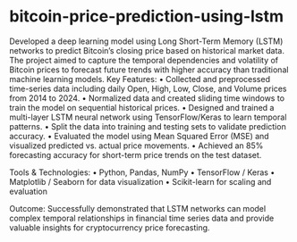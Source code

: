 # bitcoin-price-prediction-using-lstm
Developed a deep learning model using Long Short-Term Memory (LSTM) networks to predict Bitcoin’s closing price based on historical market data. The project aimed to capture the temporal dependencies and volatility of Bitcoin prices to forecast future trends with higher accuracy than traditional machine learning models.
Key Features:
	•	Collected and preprocessed time-series data including daily Open, High, Low, Close, and Volume prices from 2014 to 2024.
	•	Normalized data and created sliding time windows to train the model on sequential historical prices.
	•	Designed and trained a multi-layer LSTM neural network using TensorFlow/Keras to learn temporal patterns.
	•	Split the data into training and testing sets to validate prediction accuracy.
	•	Evaluated the model using Mean Squared Error (MSE) and visualized predicted vs. actual price movements.
	•	Achieved an 85% forecasting accuracy for short-term price trends on the test dataset.

Tools & Technologies:
	•	Python, Pandas, NumPy
	•	TensorFlow / Keras
	•	Matplotlib / Seaborn for data visualization
	•	Scikit-learn for scaling and evaluation

Outcome:
Successfully demonstrated that LSTM networks can model complex temporal relationships in financial time series data and provide valuable insights for cryptocurrency price forecasting.
